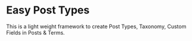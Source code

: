 # Easy Post Types
This is a light weight framework to create Post Types, Taxonomy, Custom Fields in Posts &amp; Terms.
